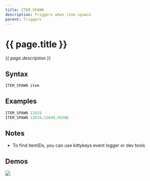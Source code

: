 ```yaml
---
title: ITEM_SPAWN
description: Triggers when item spawns
parent: Triggers
---
```


# {{ page.title }}

_{{ page.description }}_

## Syntax

```java
ITEM_SPAWN item 
```

## Examples

```java
ITEM_SPAWN 12819
ITEM_SPAWN 12819,12849,59286
```

## Notes

- To find itemIDs, you can use kittykeys event logger or dev tools

## Demos

![](https://i.imgur.com/UalPwFe.gif)

